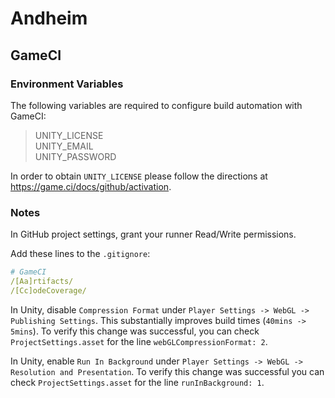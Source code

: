 # Andheim

## GameCI

### Environment Variables

The following variables are required to configure build automation with GameCI:

> UNITY_LICENSE  
> UNITY_EMAIL  
> UNITY_PASSWORD  

In order to obtain `UNITY_LICENSE` please follow the directions at <https://game.ci/docs/github/activation>.

### Notes

In GitHub project settings, grant your runner Read/Write permissions.

Add these lines to the `.gitignore`:

```yaml
# GameCI
/[Aa]rtifacts/
/[Cc]odeCoverage/
```

In Unity, disable `Compression Format` under `Player Settings -> WebGL -> Publishing Settings`.  This substantially improves build times (`40mins -> 5mins`). To verify this change was successful, you can check `ProjectSettings.asset` for the line `webGLCompressionFormat: 2`.

In Unity, enable `Run In Background` under `Player Settings -> WebGL -> Resolution and Presentation`. To verify this change was successful you can check `ProjectSettings.asset` for the line `runInBackground: 1`.
